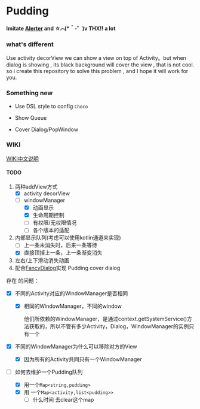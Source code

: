 # Pudding

**Imitate [Alerter](https://github.com/Tapadoo/Alerter) and ☆⌒(*＾-゜)v THX!! a lot** 

### what's different

Use activity decorView we can show a view on top of Activity。but when dialog is showing , its black background will cover the view , that is not cool. so i create this repository to solve this problem , and  I hope it will work for you.

### Something new

* Use DSL style to config `Choco`

* Show Queue

* Cover Dialog/PopWindow

### WIKI

[WIKI中文说明](https://github.com/o0o0oo00/Pudding/blob/master/WIKIPAGE.md)

#### TODO

1.  两种addView方式
    -   [x] activity decorView
    -   [ ] windowManager 
        -   [x] 动画显示
        -   [x] 生命周期控制
        -   [ ] 有权限/无权限情况
        -   [ ] 各个版本的适配
2.  内部显示队列(考虑可以使用kotlin通道来实现)
    -   [ ] 上一条未消失时，后来一条等待
    -   [x] 直接顶掉上一条，上一条渐变消失
3.  左右/上下滑动消失动画
4.  配合[FancyDialog](https://github.com/o0o0oo00/FancyDialog)实现 Pudding cover dialog



存在 的问题：

- [x] 不同的Activity对应的WindowManager是否相同

    - [x] 相同的WindowManager，不同的window

        他们所依赖的WindowManager，是通过context.getSystemService()方法获取的，所以不管有多少Activity，Dialog，WindowManager的实例只有一个

- [x] 不同的WindowManager为什么可以移除对方的View

    - [x] 因为所有的Activity共同只有一个WindowManager

- [ ] 如何去维护一个Pudding队列

    - [x] 用一个`Map<string,pudding>`
    - [x] 用 一个`Map<activity,list<pudding>>`
        - [ ] 什么时间 去clear这个map